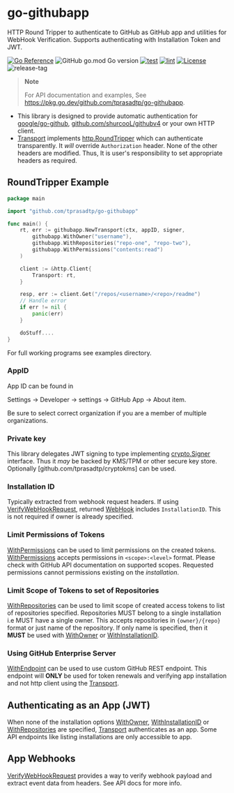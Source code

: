 # go-githubapp

HTTP Round Tripper to authenticate to GitHub as GitHub app and utilities for WebHook Verification. Supports authenticating with Installation Token and JWT.

[![Go Reference](https://pkg.go.dev/badge/github.com/tprasadtp/go-githubapp)](https://pkg.go.dev/github.com/tprasadtp/go-githubapp)
![GitHub go.mod Go version](https://img.shields.io/github/go-mod/go-version/tprasadtp/go-githubapp?label=go&logo=go&logoColor=white)
[![test](https://github.com/tprasadtp/go-githubapp/actions/workflows/test.yml/badge.svg)](https://github.com/tprasadtp/go-githubapp/actions/workflows/test.yml)
[![lint](https://github.com/tprasadtp/go-githubapp/actions/workflows/lint.yml/badge.svg)](https://github.com/tprasadtp/go-githubapp/actions/workflows/lint.yml)
[![License](https://img.shields.io/github/license/tprasadtp/go-githubapp)](https://github.com/tprasadtp/go-githubapp/blob/master/LICENSE)
![release-tag](https://img.shields.io/github/v/tag/tprasadtp/go-githubapp?color=7f50a6&label=release&logo=semver&sort=semver)

> **Note**
>
> For API documentation and examples,
> See https://pkg.go.dev/github.com/tprasadtp/go-githubapp.

- This library is designed to provide automatic authentication for [google/go-github], [github.com/shurcooL/githubv4] or your own HTTP client.
- [Transport] implements [http.RoundTripper] which can authenticate transparently.
It _will_ override `Authorization` header. None of the other headers are modified. Thus,
It is user's responsibility to set appropriate headers as required.


## RoundTripper Example

```go
package main

import "github.com/tprasadtp/go-githubapp"

func main() {
	rt, err := githubapp.NewTransport(ctx, appID, signer,
        githubapp.WithOwner("username"),
        githubapp.WithRepositories("repo-one", "repo-two"),
        githubapp.WithPermissions("contents:read")
    )

    client := &http.Client{
        Transport: rt,
    }

    resp, err := client.Get("/repos/<username>/<repo>/readme")
    // Handle error
    if err != nil {
        panic(err)
    }

    doStuff....
}
```

For full working programs see examples directory.

### AppID

App ID can be found in

Settings -> Developer -> settings -> GitHub App -> About item.

Be sure to select correct organization if you are a member of multiple organizations.

### Private key

This library delegates JWT signing to type implementing [crypto.Signer] interface.
Thus it _may_ be backed by KMS/TPM or other secure key store. Optionally
[github.com/tprasadtp/cryptokms] can be used.

### Installation ID

Typically extracted from webhook request headers. If using [VerifyWebHookRequest],
returned [WebHook] includes `InstallationID`. This is not required if owner is already
specified.

### Limit Permissions of Tokens

[WithPermissions] can be used to limit permissions on the created tokens.
[WithPermissions] accepts permissions in `<scope>:<level>` format.
Please check with GitHub API documentation on supported scopes. Requested
permissions cannot permissions existing on the _installation_.

### Limit Scope of Tokens to set of Repositories

[WithRepositories] can be used to limit scope of created access tokens to list of
repositories specified. Repositories MUST belong to a single installation i.e MUST have
a single owner. This accepts repositories in `{owner}/{repo}` format or just name of the
repository. If only name is specified, then it **MUST** be used with [WithOwner] or
[WithInstallationID].

### Using GitHub Enterprise Server

[WithEndpoint] can be used to use custom GitHub REST endpoint. This endpoint will
**ONLY** be used for token renewals and verifying app installation and not http client using
the [Transport].


## Authenticating as an App (JWT)

When none of the installation options [WithOwner], [WithInstallationID] or [WithRepositories]
are specified, [Transport] authenticates as an app. Some API endpoints like listing
installations are only accessible to app.

## App Webhooks

[VerifyWebHookRequest] provides a way to verify webhook payload and extract event data from
headers. See API docs for more info.

[google/go-github]: https://github.com/google/go-github
[github.com/shurcooL/githubv4]: https://github.com/shurcooL/githubv4

[http.RoundTripper]: https://pkg.go.dev/net/http#RoundTripper
[crypto.Signer]: https://pkg.go.dev/crypto#Signer
[VerifyWebHookRequest]: https://pkg.go.dev/github.com/tprasadtp/go-githubapp#VerifyWebHookRequest
[WithRepositories]: https://pkg.go.dev/github.com/tprasadtp/go-githubapp#WithRepositories
[WithInstallationID]: https://pkg.go.dev/github.com/tprasadtp/go-githubapp#WithInstallationID
[WithInstallationID]: https://pkg.go.dev/github.com/tprasadtp/go-githubapp#WithInstallationID
[WithOwner]: https://pkg.go.dev/github.com/tprasadtp/go-githubapp#WithOwner
[WithPermissions]: https://pkg.go.dev/github.com/tprasadtp/go-githubapp#WithPermissions
[WithEndpoint]: https://pkg.go.dev/github.com/tprasadtp/go-githubapp#WithEndpoint
[Transport]: https://pkg.go.dev/github.com/tprasadtp/go-githubapp#Transport
[WebHook]: https://pkg.go.dev/github.com/tprasadtp/go-githubapp#WebHook
